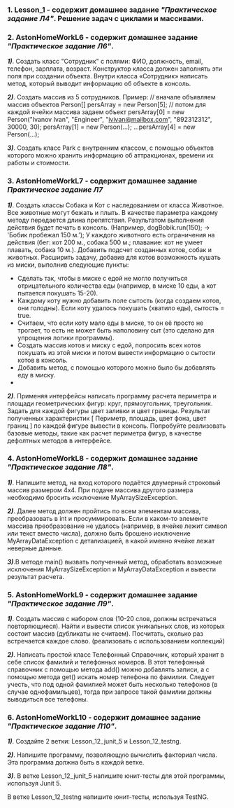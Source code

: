 ### 1. Lesson_1 - содержит домашнее задание ***"Практическое задание Л4"***. Решение задач с циклами и массивами.

### 2. AstonHomeWorkL6 -  содержит домашнее задание ***"Практическое задание Л6"***. 
  ***1)***. Создать класс "Сотрудник" с полями: ФИО, должность, email, телефон, зарплата, возраст. 
Конструктор класса должен заполнять эти поля при создании объекта. 
Внутри класса «Сотрудник» написать метод, который выводит информацию об объекте в консоль.

  ***2)***. Создать массив из 5 сотрудников. 
Пример:
// вначале объявляем массив объектов
Person[] persArray = new Person[5];
// потом для каждой ячейки массива задаем объект
persArray[0] = new Person("Ivanov Ivan", "Engineer",
               "ivivan@mailbox.com", "892312312", 30000, 30);
persArray[1] = new Person(...);
...persArray[4] = new Person(...);

  ***3)***. Создать класс Park с внутренним классом, с помощью объектов которого можно хранить информацию об аттракционах, времени их работы и стоимости.

### 3. AstonHomeWorkL7 - содержит домашнее задание ***Практическое задание Л7***

***1)***. Создать классы Собака и Кот с наследованием от класса Животное.  
Все животные могут бежать и плыть. В качестве параметра каждому методу передается длина препятствия. Результатом выполнения действия будет печать в консоль. (Например, dogBobik.run(150); -> 'Бобик пробежал 150 м.'); 
У каждого животного есть ограничения на действия (бег: кот 200 м., собака 500 м.; плавание: кот не умеет плавать, собака 10 м.). Добавить подсчет созданных котов, собак и животных.
Расширить задачу, добавив для котов возможность кушать из миски, выполнив следующие пункты:
- Сделать так, чтобы в миске с едой не могло получиться отрицательного количества еды (например, в миске 10 еды, а кот пытается покушать 15-20).
- Каждому коту нужно добавить поле сытость (когда создаем котов, они голодны). Если коту удалось покушать (хватило еды), сытость = true.
- Считаем, что если коту мало еды в миске, то он её просто не трогает, то есть не может быть наполовину сыт (это сделано для упрощения логики программы).
- Создать массив котов и миску с едой, попросить всех котов покушать из этой миски и потом вывести информацию о сытости котов в консоль.
- Добавить метод, с помощью которого можно было бы добавлять еду в миску.
- 
***2)***. Применяя интерфейсы написать программу расчета периметра и площади геометрических фигур: круг, прямоугольник, треугольник.  
Задать для каждой фигуры цвет заливки и цвет границы. 
Результат полученных характеристик [ Периметр, площадь, цвет фона, цвет границ ] по каждой фигуре вывести в консоль. 
Попробуйте реализовать базовые методы, такие как расчет периметра фигур, в качестве дефолтных методов в интерфейсе.

### 4. AstonHomeWorkL8 -  содержит домашнее задание ***"Практическое задание Л8"***. 

***1)***. Напишите метод, на вход которого подаётся двумерный строковый массив размером 4х4. При подаче массива другого размера необходимо бросить исключение MyArraySizeException.

***2)***. Далее метод должен пройтись по всем элементам массива, преобразовать в int и просуммировать. Если в каком-то элементе массива преобразование не удалось (например, в ячейке лежит символ или текст вместо числа), должно быть брошено исключение MyArrayDataException с детализацией, в какой именно ячейке лежат неверные данные. 

***3)***.В методе main() вызвать полученный метод, обработать возможные исключения MyArraySizeException и MyArrayDataException и вывести результат расчета.

### 5. AstonHomeWorkL9 -  содержит домашнее задание ***"Практическое задание Л9"***. 
***1)***. Создать массив с набором слов (10-20 слов, должны встречаться повторяющиеся). Найти и вывести список уникальных слов, из которых состоит массив (дубликаты не считаем). Посчитать, сколько раз встречается каждое слово. (реализовать с использованием коллекций)

***2)***. Написать простой класс Телефонный Справочник, который хранит в себе список фамилий и телефонных номеров. В этот телефонный справочник с помощью метода add() можно добавлять записи, а с помощью метода get() искать номер телефона по фамилии. Следует учесть, что под одной фамилией может быть несколько телефонов (в случае однофамильцев), тогда при запросе такой фамилии должны выводиться все телефоны.

### 6. AstonHomeWorkL10 -  содержит домашнее задание ***"Практическое задание Л10"***. 
***1)***. Создайте 2 ветки: Lesson_12_junit_5 и Lesson_12_testng. 

***2)***. Напишите программу, позволяющую вычислить факториал числа. Эта программа должна быть в каждой ветке. 

***3)***. В ветке Lesson_12_junit_5 напишите юнит-тесты для этой программы, используя Junit 5. 

В ветке Lesson_12_testng  напишите юнит-тесты, используя TestNG.
